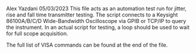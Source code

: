 Alex Yazdani
05/03/2023
This file acts as an automation test run for jitter, rise and fall time transmitter testing.
The script connects to a Keysight 86100A/B/C/D Wide-Bandwidth Oscilloscope via GPIB or TCP/IP to query the instrument.
In an actual script for testing, a loop should be used to wait for full scope acquisition.

The full list of VISA commands can be found at the end of the file.
